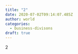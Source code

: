 ```yaml
---
title: "2"
date: 2020-07-02T09:14:07.485Z
author: world
categories:
  - business-divisons
draft: true
---
```

2